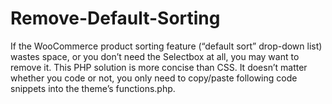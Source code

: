 # Remove-Default-Sorting
If the WooCommerce product sorting feature (“default sort” drop-down list) wastes space, or you don’t need the Selectbox at all, you may want to remove it.  This PHP solution is more concise than CSS. It doesn’t matter whether you code or not, you only need to copy/paste following code snippets into the theme’s functions.php.
